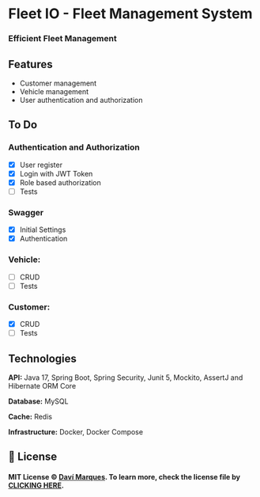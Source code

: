 
# Fleet IO - Fleet Management System

### Efficient Fleet Management

## Features

- Customer management
- Vehicle management
- User authentication and authorization

## To Do

### Authentication and Authorization
- [x] User register
- [x] Login with JWT Token
- [x] Role based authorization
- [ ] Tests

### Swagger
- [x] Initial Settings
- [x] Authentication

### Vehicle:
- [ ] CRUD
- [ ] Tests

### Customer:
- [x] CRUD
- [ ] Tests

## Technologies

**API:** Java 17, Spring Boot, Spring Security, Junit 5, Mockito, AssertJ and Hibernate ORM Core

**Database:** MySQL

**Cache:** Redis

**Infrastructure:** Docker, Docker Compose




## 📃 License
#### MIT License © [Daví Marques](https://github.com/marquesdavi). To learn more, check the license file by [CLICKING HERE](LICENSE.md).